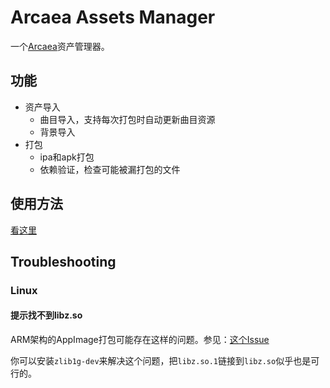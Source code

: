 # Arcaea Assets Manager

一个[Arcaea](https://arcaea.lowiro.com/)资产管理器。

## 功能

- 资产导入
  - 曲目导入，支持每次打包时自动更新曲目资源
  - 背景导入
- 打包
  - ipa和apk打包
  - 依赖验证，检查可能被漏打包的文件

## 使用方法

[看这里](https://www.direcore.xyz/archives/43/)

## Troubleshooting

### Linux

#### 提示找不到libz.so

ARM架构的AppImage打包可能存在这样的问题。参见：[这个Issue](https://github.com/AppImage/AppImageKit/issues/964)

你可以安装`zlib1g-dev`来解决这个问题，把`libz.so.1`链接到`libz.so`似乎也是可行的。


